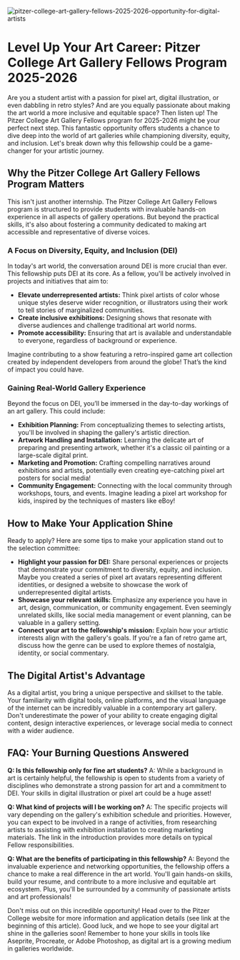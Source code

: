 ![pitzer-college-art-gallery-fellows-2025-2026-opportunity-for-digital-artists](https://images.pexels.com/photos/3080669/pexels-photo-3080669.jpeg?auto=compress&cs=tinysrgb&fit=crop&h=627&w=1200)

# Level Up Your Art Career: Pitzer College Art Gallery Fellows Program 2025-2026

Are you a student artist with a passion for pixel art, digital illustration, or even dabbling in retro styles? And are you equally passionate about making the art world a more inclusive and equitable space? Then listen up! The Pitzer College Art Gallery Fellows program for 2025-2026 might be your perfect next step. This fantastic opportunity offers students a chance to dive deep into the world of art galleries while championing diversity, equity, and inclusion. Let's break down why this fellowship could be a game-changer for your artistic journey.

## Why the Pitzer College Art Gallery Fellows Program Matters

This isn't just another internship. The Pitzer College Art Gallery Fellows program is structured to provide students with invaluable hands-on experience in all aspects of gallery operations. But beyond the practical skills, it's also about fostering a community dedicated to making art accessible and representative of diverse voices.

### A Focus on Diversity, Equity, and Inclusion (DEI)

In today's art world, the conversation around DEI is more crucial than ever. This fellowship puts DEI at its core. As a fellow, you'll be actively involved in projects and initiatives that aim to: 

*   **Elevate underrepresented artists:** Think pixel artists of color whose unique styles deserve wider recognition, or illustrators using their work to tell stories of marginalized communities.
*   **Create inclusive exhibitions:** Designing shows that resonate with diverse audiences and challenge traditional art world norms.
*   **Promote accessibility:** Ensuring that art is available and understandable to everyone, regardless of background or experience.

Imagine contributing to a show featuring a retro-inspired game art collection created by independent developers from around the globe! That’s the kind of impact you could have.

### Gaining Real-World Gallery Experience

Beyond the focus on DEI, you’ll be immersed in the day-to-day workings of an art gallery. This could include:

*   **Exhibition Planning:** From conceptualizing themes to selecting artists, you'll be involved in shaping the gallery's artistic direction. 
*   **Artwork Handling and Installation:** Learning the delicate art of preparing and presenting artwork, whether it's a classic oil painting or a large-scale digital print.
*   **Marketing and Promotion:** Crafting compelling narratives around exhibitions and artists, potentially even creating eye-catching pixel art posters for social media!
*   **Community Engagement:** Connecting with the local community through workshops, tours, and events. Imagine leading a pixel art workshop for kids, inspired by the techniques of masters like eBoy!

## How to Make Your Application Shine

Ready to apply? Here are some tips to make your application stand out to the selection committee:

*   **Highlight your passion for DEI:** Share personal experiences or projects that demonstrate your commitment to diversity, equity, and inclusion. Maybe you created a series of pixel art avatars representing different identities, or designed a website to showcase the work of underrepresented digital artists.
*   **Showcase your relevant skills:** Emphasize any experience you have in art, design, communication, or community engagement. Even seemingly unrelated skills, like social media management or event planning, can be valuable in a gallery setting.
*   **Connect your art to the fellowship's mission:** Explain how your artistic interests align with the gallery's goals. If you're a fan of retro game art, discuss how the genre can be used to explore themes of nostalgia, identity, or social commentary.

## The Digital Artist's Advantage

As a digital artist, you bring a unique perspective and skillset to the table. Your familiarity with digital tools, online platforms, and the visual language of the internet can be incredibly valuable in a contemporary art gallery. Don't underestimate the power of your ability to create engaging digital content, design interactive experiences, or leverage social media to connect with a wider audience.

## FAQ: Your Burning Questions Answered

**Q: Is this fellowship only for fine art students?**
A: While a background in art is certainly helpful, the fellowship is open to students from a variety of disciplines who demonstrate a strong passion for art and a commitment to DEI. Your skills in digital illustration or pixel art could be a huge asset!

**Q: What kind of projects will I be working on?**
A: The specific projects will vary depending on the gallery's exhibition schedule and priorities. However, you can expect to be involved in a range of activities, from researching artists to assisting with exhibition installation to creating marketing materials. The link in the introduction provides more details on typical Fellow responsibilities.

**Q: What are the benefits of participating in this fellowship?**
A: Beyond the invaluable experience and networking opportunities, the fellowship offers a chance to make a real difference in the art world. You'll gain hands-on skills, build your resume, and contribute to a more inclusive and equitable art ecosystem. Plus, you'll be surrounded by a community of passionate artists and art professionals!

Don't miss out on this incredible opportunity! Head over to the Pitzer College website for more information and application details (see link at the beginning of this article). Good luck, and we hope to see your digital art shine in the galleries soon! Remember to hone your skills in tools like Aseprite, Procreate, or Adobe Photoshop, as digital art is a growing medium in galleries worldwide.
